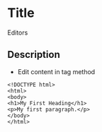 # Title

Editors

## Description

* Edit content in tag method

```md040
<!DOCTYPE html>
<html>
<body>
<h1>My First Heading</h1>
<p>My first paragraph.</p>
</body>
</html>
```
